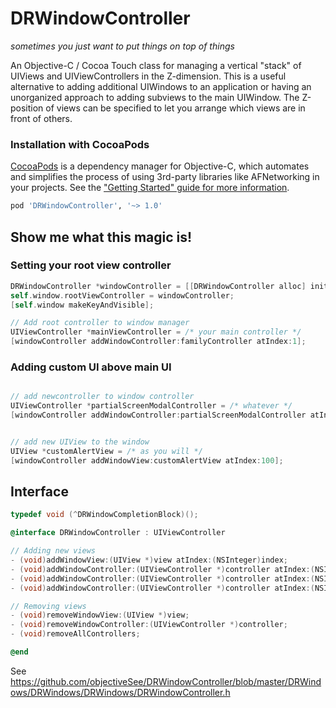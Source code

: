 DRWindowController
=========

*sometimes you just want to put things on top of things*

An Objective-C / Cocoa Touch class for managing a vertical "stack" of UIViews and UIViewControllers in the Z-dimension. This is a useful alternative to adding additional UIWindows to an application or having an unorganized approach to adding subviews to the main UIWindow. The Z-position of views can be specified to let you arrange which views are in front of others.

### Installation with CocoaPods

[CocoaPods](http://cocoapods.org) is a dependency manager for Objective-C, which automates and simplifies the process of using 3rd-party libraries like AFNetworking in your projects. See the ["Getting Started" guide for more information](https://github.com/AFNetworking/AFNetworking/wiki/Getting-Started-with-AFNetworking).

```ruby
pod 'DRWindowController', '~> 1.0'
```

## Show me what this magic is! ##

### Setting your root view controller
```objective-C
DRWindowController *windowController = [[DRWindowController alloc] initWithNibName:nil bundle:nil];
self.window.rootViewController = windowController;
[self.window makeKeyAndVisible];

// Add root controller to window manager
UIViewController *mainViewController = /* your main controller */
[windowController addWindowController:familyController atIndex:1];
```

### Adding custom UI above main UI
```objective-C

// add newcontroller to window controller
UIViewController *partialScreenModalController = /* whatever */
[windowController addWindowController:partialScreenModalController atIndex:2 withCompletion:nil];


// add new UIView to the window
UIView *customAlertView = /* as you will */
[windowController addWindowView:customAlertView atIndex:100];

```

## Interface ##

```objective-C
typedef void (^DRWindowCompletionBlock)();

@interface DRWindowController : UIViewController

// Adding new views
- (void)addWindowView:(UIView *)view atIndex:(NSInteger)index;
- (void)addWindowController:(UIViewController *)controller atIndex:(NSInteger)index;
- (void)addWindowController:(UIViewController *)controller atIndex:(NSInteger)index withCompletion:(DRWindowCompletionBlock)handler options:(NSInteger)options; // todo:make a typedef
- (void)addWindowController:(UIViewController *)controller atIndex:(NSInteger)index withCompletion:(DRWindowCompletionBlock)handler;

// Removing views
- (void)removeWindowView:(UIView *)view;
- (void)removeWindowController:(UIViewController *)controller;
- (void)removeAllControllers;

@end
```

See https://github.com/objectiveSee/DRWindowController/blob/master/DRWindows/DRWindows/DRWindows/DRWindowController.h
